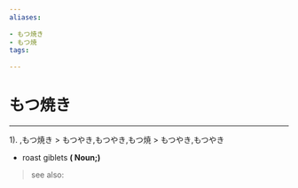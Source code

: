 ```yaml
---
aliases:
    
- もつ焼き
- もつ焼
tags:
    
---
```


# もつ焼き
---
1).
,もつ焼き > もつやき,もつやき,もつ焼 > もつやき,もつやき

- roast giblets
**( Noun;)**
> see also: 
            